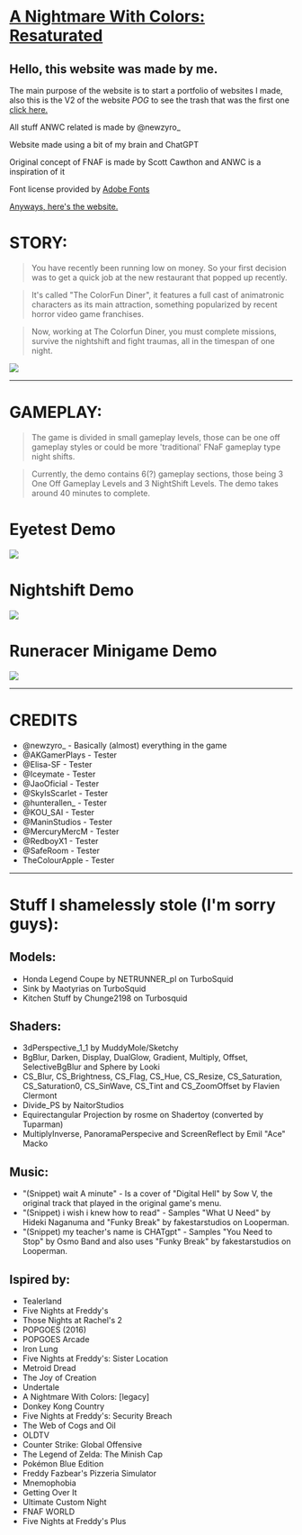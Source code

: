 # [A Nightmare With Colors: Resaturated](https://akgamertech.github.io/ANWC-Resaturated/index.html)

Hello, this website was made by me.
--------------------------------------------------------------------------------------------------

The main purpose of the website is to start a portfolio of websites I made, also this is the V2 of the website *POG* to see the trash that was the first one [click here.](https://akgamertech.github.io/ANWC-Website-Old/index.html)

All stuff ANWC related is made by @newzyro_

Website made using a bit of my brain and ChatGPT

Original concept of FNAF is made by Scott Cawthon and ANWC is a inspiration of it

Font license provided by [Adobe Fonts](https://fonts.adobe.com/fonts/halcom)

[Anyways, here's the website.](https://akgamertech.github.io/ANWC-Resaturated/index.html)

STORY:
======

> You have recently been running low on money. So your first decision was to get a quick job at the new restaurant that popped up recently.

> It's called "The ColorFun Diner", it features a full cast of animatronic characters as its main attraction, something popularized by recent horror video game franchises.

> Now, working at The Colorfun Diner, you must complete missions, survive the nightshift and fight traumas, all in the timespan of one night.

![](https://akgamertech.github.io/ANWC-Resaturated/img/reboot.webp)

* * * * *

GAMEPLAY:
=========

> The game is divided in small gameplay levels, those can be one off gameplay styles or could be more 'traditional' FNaF gameplay type night shifts.

> Currently, the demo contains 6(?) gameplay sections, those being 3 One Off Gameplay Levels and 3 NightShift Levels. The demo takes around 40 minutes to complete.

Eyetest Demo
============
![](https://akgamertech.github.io/ANWC-Resaturated/img/gifs/resaturated_eyetest.gif)

Nightshift Demo
===============
![](https://akgamertech.github.io/ANWC-Resaturated/img/gifs/resaturated_nightshift.gif)

Runeracer Minigame Demo
=======================

![](https://akgamertech.github.io/ANWC-Resaturated/img/gifs/resaturated_runeracer.gif)

* * * * *

CREDITS
=======

-   @newzyro_ - Basically (almost) everything in the game
-   @AKGamerPlays - Tester
-   @Elisa-SF - Tester
-   @Iceymate - Tester
-   @JaoOficial - Tester
-   @SkyIsScarlet - Tester
-   @hunterallen_ - Tester
-   @KOU_SAI - Tester
-   @ManinStudios - Tester
-   @MercuryMercM - Tester
-   @RedboyX1 - Tester
-   @SafeRoom - Tester
-   TheColourApple - Tester

* * * * *

Stuff I shamelessly stole (I'm sorry guys):
===========================================

## Models:

-   Honda Legend Coupe by NETRUNNER_pl on TurboSquid
-   Sink by Maotyrias on TurboSquid
-   Kitchen Stuff by Chunge2198 on Turbosquid
## Shaders:
-   3dPerspective_1_1 by MuddyMole/Sketchy
-   BgBlur, Darken, Display, DualGlow, Gradient, Multiply, Offset, SelectiveBgBlur and Sphere by Looki
-   CS_Blur, CS_Brightness, CS_Flag, CS_Hue, CS_Resize, CS_Saturation, CS_Saturation0, CS_SinWave, CS_Tint and CS_ZoomOffset by Flavien Clermont
-   Divide_PS by NaitorStudios
-   Equirectangular Projection by rosme on Shadertoy (converted by Tuparman)
-   MultiplyInverse, PanoramaPerspecive and ScreenReflect by Emil "Ace" Macko
## Music:
-   "(Snippet) wait A minute" - Is a cover of "Digital Hell" by Sow V, the original track that played in the original game's menu.
-   "(Snippet) i wish i knew how to read" - Samples "What U Need" by Hideki Naganuma and "Funky Break" by fakestarstudios on Looperman.
-   "(Snippet) my teacher's name is CHATgpt" - Samples "You Need to Stop" by Osmo Band and also uses "Funky Break" by fakestarstudios on Looperman.
##  Ispired by:
-   Tealerland
-   Five Nights at Freddy's
-   Those Nights at Rachel's 2
-   POPGOES (2016)
-   POPGOES Arcade
-   Iron Lung
-   Five Nights at Freddy's: Sister Location
-   Metroid Dread
-   The Joy of Creation
-   Undertale
-   A  Nightmare With Colors: [legacy]
-   Donkey Kong Country
-   Five Nights at Freddy's: Security Breach
-   The Web of Cogs and Oil
-   OLDTV
-   Counter Strike: Global Offensive
-   The Legend of Zelda: The Minish Cap
-   Pokémon Blue Edition
-   Freddy Fazbear's Pizzeria Simulator
-   Mnemophobia
-   Getting Over It
-   Ultimate Custom Night
-   FNAF WORLD
-   Five Nights at Freddy's Plus


